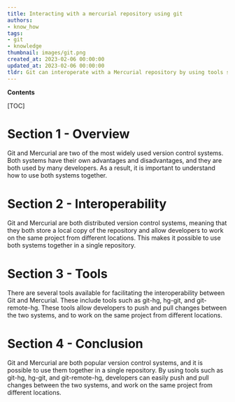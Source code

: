 ```yaml
---
title: Interacting with a mercurial repository using git
authors:
- know_how
tags:
- git
- knowledge
thumbnail: images/git.png
created_at: 2023-02-06 00:00:00
updated_at: 2023-02-06 00:00:00
tldr: Git can interoperate with a Mercurial repository by using tools such as hg-git or git-hg.
---
```


**Contents**

[TOC]

# Section 1 - Overview 
Git and Mercurial are two of the most widely used version control systems. Both systems have their own advantages and disadvantages, and they are both used by many developers. As a result, it is important to understand how to use both systems together.

# Section 2 - Interoperability
Git and Mercurial are both distributed version control systems, meaning that they both store a local copy of the repository and allow developers to work on the same project from different locations. This makes it possible to use both systems together in a single repository.

# Section 3 - Tools
There are several tools available for facilitating the interoperability between Git and Mercurial. These include tools such as git-hg, hg-git, and git-remote-hg. These tools allow developers to push and pull changes between the two systems, and to work on the same project from different locations.

# Section 4 - Conclusion
Git and Mercurial are both popular version control systems, and it is possible to use them together in a single repository. By using tools such as git-hg, hg-git, and git-remote-hg, developers can easily push and pull changes between the two systems, and work on the same project from different locations.
